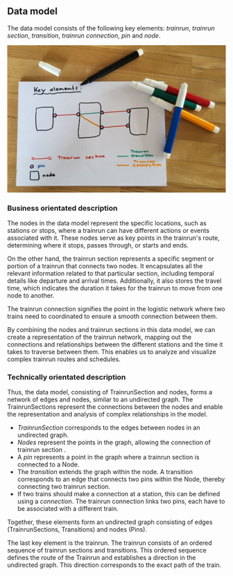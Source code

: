 ## Data model

The data model consists of the following key elements: *trainrun*, *trainrun section*,
*transition*, *trainrun connection*, *pin* and *node*.

![Data model](./images/DataMoel_Sketch_KeyElement_001.jpg)

### Business orientated description

The nodes in the data model represent the specific locations, such as stations or stops, where a
trainrun can have different actions or events associated with it. These nodes serve as key points in
the trainrun's route, determining where it stops, passes through, or starts and ends.

On the other hand, the trainrun section represents a specific segment or portion of a trainrun that
connects two nodes. It encapsulates all the relevant information related to that particular section,
including temporal details like departure and arrival times. Additionally, it also stores the travel
time, which indicates the duration it takes for the trainrun to move from one node to another.

The trainrun connection signifies the point in the logistic network where two trains need to
coordinated to ensure a smooth connection between them.

By combining the nodes and trainrun sections in this data model, we can create a representation of
the trainrun network, mapping out the connections and relationships between the different stations
and the time it takes to traverse between them. This enables us to analyze and visualize complex
trainrun routes and schedules.

### Technically orientated description

Thus, the data model, consisting of TrainrunSection and nodes, forms a network of edges and nodes,
similar to an undirected graph. The TrainrunSections represent the connections between the nodes and
enable the representation and analysis of complex relationships in the model.

- *TrainrunSection* corresponds to the edges between nodes in an undirected graph.
- *Nodes* represent the points in the graph, allowing the connection of trainrun section .
- A *pin* represents a point in the graph where a trainrun section is connected to a Node.
- The *transition* extends the graph within the node. A transition corresponds to an edge that
  connects two pins within the Node, thereby
  connecting two trainrun section.
- If two trains should make a connection at a station, this can be defined using a *connection*. The
  trainrun connection links two pins, each have to be associated with a different train.

Together, these elements form an undirected graph consisting of edges (TrainrunSections,
Transitions) and nodes (Pins).

The last key element is the trainrun. The trainrun consists of an ordered sequence of
trainrun sections and transitions. This ordered sequence defines the route of the Trainrun and
establishes a direction in the undirected graph. This direction corresponds to the exact path of the
train.


